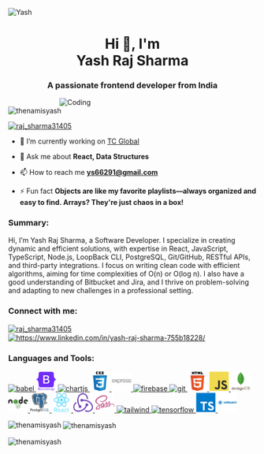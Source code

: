 ![Yash](https://raw.githubusercontent.com/thenamisyash/backgroundimage/refs/heads/main/A_stylish_and_modern_illustration_of_a_software_de.jpg?token=GHSAT0AAAAAACYLFAZ4N2BBWMTVOPVBQQ7OZX6OKWQ)

<h1 align="center">Hi 👋, I'm <br/> Yash Raj Sharma</h1>
<h3 align="center">A passionate frontend developer from India</h3>
<img align="right" alt="Coding" width ="400" src = "https://imgs.search.brave.com/uB0F4ViIUM8Ll8p3-GlmOWTqFICmT_66FpjRQt9UN6A/rs:fit:860:0:0:0/g:ce/aHR0cHM6Ly9naWZk/Yi5jb20vaW1hZ2Vz/L2hpZ2gvd29tYW4t/Y29tcHV0ZXItc3lz/dGVtLWNvZGluZy15/NjE1bTE3NTJlMnI2/OGlzLmdpZg.gif"

<p align="left"> <img src="https://komarev.com/ghpvc/?username=thenamisyash&label=Profile%20views&color=0e75b6&style=flat" alt="thenamisyash" /> </p>

<p align="left"> <a href="https://twitter.com/raj_sharma31405" target="blank"><img src="https://img.shields.io/twitter/follow/raj_sharma31405?logo=twitter&style=for-the-badge" alt="raj_sharma31405" /></a> </p>

- 🔭 I’m currently working on [TC Global](https://tcglobal.com/)

- 💬 Ask me about **React, Data Structures**

- 📫 How to reach me **ys66291@gmail.com**

- ⚡ Fun fact **Objects are like my favorite playlists—always organized and easy to find. Arrays? They're just chaos in a box!**

<h3 algin="left">Summary: </h3>
<p align="left">
Hi, I’m Yash Raj Sharma, a Software Developer. I specialize in creating dynamic and efficient solutions, with expertise in React, JavaScript, TypeScript, Node.js, LoopBack CLI, PostgreSQL, Git/GitHub, RESTful APIs, and third-party integrations. I focus on writing clean code with efficient algorithms, aiming for time complexities of O(n) or O(log n). I also have a good understanding of Bitbucket and Jira, and I thrive on problem-solving and adapting to new challenges in a professional setting.
</p>

<h3 align="left">Connect with me:</h3>
<p align="left">
<a href="https://twitter.com/raj_sharma31405" target="blank"><img align="center" src="https://raw.githubusercontent.com/rahuldkjain/github-profile-readme-generator/master/src/images/icons/Social/twitter.svg" alt="raj_sharma31405" height="30" width="40" /></a>
<a href="https://linkedin.com/in/https://www.linkedin.com/in/yash-raj-sharma-755b18228/" target="blank"><img align="center" src="https://raw.githubusercontent.com/rahuldkjain/github-profile-readme-generator/master/src/images/icons/Social/linked-in-alt.svg" alt="https://www.linkedin.com/in/yash-raj-sharma-755b18228/" height="30" width="40" /></a>
</p>

<h3 align="left">Languages and Tools:</h3>
<p align="left"> <a href="https://babeljs.io/" target="_blank" rel="noreferrer"> <img src="https://www.vectorlogo.zone/logos/babeljs/babeljs-icon.svg" alt="babel" width="40" height="40"/> </a> <a href="https://getbootstrap.com" target="_blank" rel="noreferrer"> <img src="https://raw.githubusercontent.com/devicons/devicon/master/icons/bootstrap/bootstrap-plain-wordmark.svg" alt="bootstrap" width="40" height="40"/> </a> <a href="https://www.chartjs.org" target="_blank" rel="noreferrer"> <img src="https://www.chartjs.org/media/logo-title.svg" alt="chartjs" width="40" height="40"/> </a> <a href="https://www.w3schools.com/css/" target="_blank" rel="noreferrer"> <img src="https://raw.githubusercontent.com/devicons/devicon/master/icons/css3/css3-original-wordmark.svg" alt="css3" width="40" height="40"/> </a> <a href="https://expressjs.com" target="_blank" rel="noreferrer"> <img src="https://raw.githubusercontent.com/devicons/devicon/master/icons/express/express-original-wordmark.svg" alt="express" width="40" height="40"/> </a> <a href="https://firebase.google.com/" target="_blank" rel="noreferrer"> <img src="https://www.vectorlogo.zone/logos/firebase/firebase-icon.svg" alt="firebase" width="40" height="40"/> </a> <a href="https://git-scm.com/" target="_blank" rel="noreferrer"> <img src="https://www.vectorlogo.zone/logos/git-scm/git-scm-icon.svg" alt="git" width="40" height="40"/> </a> <a href="https://www.w3.org/html/" target="_blank" rel="noreferrer"> <img src="https://raw.githubusercontent.com/devicons/devicon/master/icons/html5/html5-original-wordmark.svg" alt="html5" width="40" height="40"/> </a> <a href="https://developer.mozilla.org/en-US/docs/Web/JavaScript" target="_blank" rel="noreferrer"> <img src="https://raw.githubusercontent.com/devicons/devicon/master/icons/javascript/javascript-original.svg" alt="javascript" width="40" height="40"/> </a> <a href="https://www.mongodb.com/" target="_blank" rel="noreferrer"> <img src="https://raw.githubusercontent.com/devicons/devicon/master/icons/mongodb/mongodb-original-wordmark.svg" alt="mongodb" width="40" height="40"/> </a> <a href="https://nodejs.org" target="_blank" rel="noreferrer"> <img src="https://raw.githubusercontent.com/devicons/devicon/master/icons/nodejs/nodejs-original-wordmark.svg" alt="nodejs" width="40" height="40"/> </a> <a href="https://www.postgresql.org" target="_blank" rel="noreferrer"> <img src="https://raw.githubusercontent.com/devicons/devicon/master/icons/postgresql/postgresql-original-wordmark.svg" alt="postgresql" width="40" height="40"/> </a> <a href="https://reactjs.org/" target="_blank" rel="noreferrer"> <img src="https://raw.githubusercontent.com/devicons/devicon/master/icons/react/react-original-wordmark.svg" alt="react" width="40" height="40"/> </a> <a href="https://redux.js.org" target="_blank" rel="noreferrer"> <img src="https://raw.githubusercontent.com/devicons/devicon/master/icons/redux/redux-original.svg" alt="redux" width="40" height="40"/> </a> <a href="https://sass-lang.com" target="_blank" rel="noreferrer"> <img src="https://raw.githubusercontent.com/devicons/devicon/master/icons/sass/sass-original.svg" alt="sass" width="40" height="40"/> </a> <a href="https://tailwindcss.com/" target="_blank" rel="noreferrer"> <img src="https://www.vectorlogo.zone/logos/tailwindcss/tailwindcss-icon.svg" alt="tailwind" width="40" height="40"/> </a> <a href="https://www.tensorflow.org" target="_blank" rel="noreferrer"> <img src="https://www.vectorlogo.zone/logos/tensorflow/tensorflow-icon.svg" alt="tensorflow" width="40" height="40"/> </a> <a href="https://www.typescriptlang.org/" target="_blank" rel="noreferrer"> <img src="https://raw.githubusercontent.com/devicons/devicon/master/icons/typescript/typescript-original.svg" alt="typescript" width="40" height="40"/> </a> <a href="https://webpack.js.org" target="_blank" rel="noreferrer"> <img src="https://raw.githubusercontent.com/devicons/devicon/d00d0969292a6569d45b06d3f350f463a0107b0d/icons/webpack/webpack-original-wordmark.svg" alt="webpack" width="40" height="40"/> </a> </p>

<p><img align="left" src="https://github-readme-stats.vercel.app/api/top-langs?username=thenamisyash&show_icons=true&locale=en&layout=compact" alt="thenamisyash" /></p>

<p>&nbsp;<img align="center" src="https://github-readme-stats.vercel.app/api?username=thenamisyash&show_icons=true&locale=en" alt="thenamisyash" /></p>

<p><img align="center" src="https://github-readme-streak-stats.herokuapp.com/?user=thenamisyash&" alt="thenamisyash" /></p>
